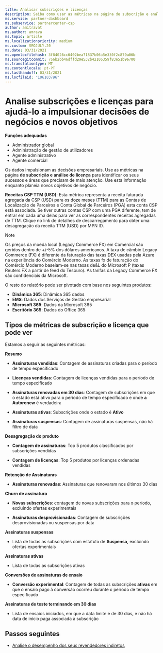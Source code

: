 ```yaml
---
title: Analisar subscrições e licenças
description: Saiba como usar as métricas na página de subscrição e análise de licenças para identificar os seus sucessos e áreas que precisam de mais atenção.
ms.service: partner-dashboard
ms.subservice: partnercenter-csp
author: amitravat
ms.author: amrava
ms.topic: article
ms.localizationpriority: medium
ms.custom: SEOJULY.20
ms.date: 03/31/2021
ms.openlocfilehash: 3f84026cc6402bea71837b06a5e330f2c879a06b
ms.sourcegitcommit: 766b2bb46dffd29e532b42106359f83e51b96700
ms.translationtype: MT
ms.contentlocale: pt-PT
ms.lasthandoff: 03/31/2021
ms.locfileid: "106103796"
---
```

# <a name="analyze-subscriptions-and-licenses-to-help-you-drive-business-decisions-and-new-goals"></a>Analise subscrições e licenças para ajudá-lo a impulsionar decisões de negócios e novos objetivos

**Funções adequadas**

- Administrador global
- Administração de gestão de utilizadores
- Agente administrativo
- Agente comercial

Os dados impulsionam as decisões empresariais. Use as métricas na página **de subscrição e análise de licença** para identificar os seus sucessos e áreas que precisam de mais atenção. Use esta informação enquanto planeia novos objetivos de negócio.

**Receitas CSP TTM (USD)**: Esta métrica representa a receita faturada agregada da CSP (USD) para os doze meses (TTM) para as Contas de Localização de Parceiros e Conta Global de Parceiros (PGA) esta conta CSP está associada. Se tiver outras contas CSP com uma PGA diferente, tem de entrar em cada uma delas para ver as correspondentes receitas agregadas de TTM.  Clique no link de detalhes de descarregamento para obter uma desagregação da receita TTM (USD) por MPN ID.

>[!NOTE]
>Os preços da moeda local (Legacy Commerce FX) em Comercial são geridos dentro de +/-5% dos dólares americanos. A taxa de câmbio Legacy Commerce (FX) é diferente da faturação das taxas DEX usadas pela Azure na experiência do Comércio Moderno. As taxas fx de faturação do Comércio Moderno baseiam-se nas taxas de&L do Microsoft P (taxas Reuters FX a partir de feed do Tesouro). As tarifas da Legacy Commerce FX são confidenciais da Microsoft.


O resto do relatório pode ser pivotado com base nos seguintes produtos:

 - **Dinâmica 365**: Dinâmica 365 dados  
 - **EMS**: Dados dos Serviços de Gestão empresarial  
 - **Microsoft 365**: Dados da Microsoft 365  
 - **Escritório 365**: Dados do Office 365  


## <a name="types-of-subscription-and-license-metrics-you-can-view"></a>Tipos de métricas de subscrição e licença que pode ver

Estamos a seguir as seguintes métricas:

**Resumo**  
 - **Assinaturas vendidas**: Contagem de assinaturas criadas para o período de tempo especificado  
  
 - **Licenças vendidas**: Contagem de licenças vendidas para o período de tempo especificado  
  
 - **Assinaturas renovadas em 30 dias**: Contagem de subscrições em que o estado está ativo para o período de tempo especificado e onde **a Autorenew** é verdadeira
 
 - **Assinaturas ativas**: Subscrições onde o estado é **Ativo**  
 
 - **Assinaturas suspensas**: Contagem de assinaturas suspensas, não há filtro de data  

**Desagregação do produto**
  
 - **Contagem de assinaturas**: Top 5 produtos classificados por subscrições vendidas  
 
 - **Contagem de licenças**: Top 5 produtos por licenças ordenadas vendidas

**Retenção de Assinaturas**

 - **Assinaturas renovadas**: Assinaturas que renovaram nos últimos 30 dias  

**Churn de assinatura**  
 - **Novas subscrições**: contagem de novas subscrições para o período, excluindo ofertas experimentais  
 
 - **Assinaturas desprovisionadas**: Contagem de subscrições desprovisionadas ou suspensas por data  

**Assinaturas suspensas** 
 
 - Lista de todas as subscrições com estatuto de **Suspensa,** excluindo ofertas experimentais  
  
**Assinaturas ativas**

 - Lista de todas as subscrições ativas  

**Conversões de assinaturas de ensaio**  

 - **Conversão experimental**: Contagem de todas as subscrições **ativas** em que o ensaio pago à conversão ocorreu durante o período de tempo especificado  

**Assinaturas de teste terminando em 30 dias**  

 - Lista de ensaios iniciados, em que a data limite é de 30 dias, e não há data de início paga associada à subscrição  



## <a name="next-steps"></a>Passos seguintes

- [Analise o desempenho dos seus revendedores indiretos](analyze-indirect-resellers.md)